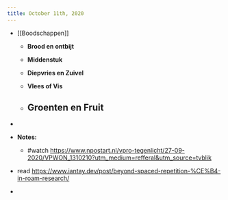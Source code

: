 ```yaml
---
title: October 11th, 2020
---
```


- [[Boodschappen]]
	 - **Brood en ontbijt**

	 - **Middenstuk**

	 - **Diepvries en Zuivel**

	 - **Vlees of Vis**

	 - **Groenten en Fruit**
		 - 

- 

- **Notes:**
	 - #watch https://www.npostart.nl/vpro-tegenlicht/27-09-2020/VPWON_1310210?utm_medium=refferal&utm_source=tvblik

- read https://www.iantay.dev/post/beyond-spaced-repetition-%CE%B4-in-roam-research/

- 
